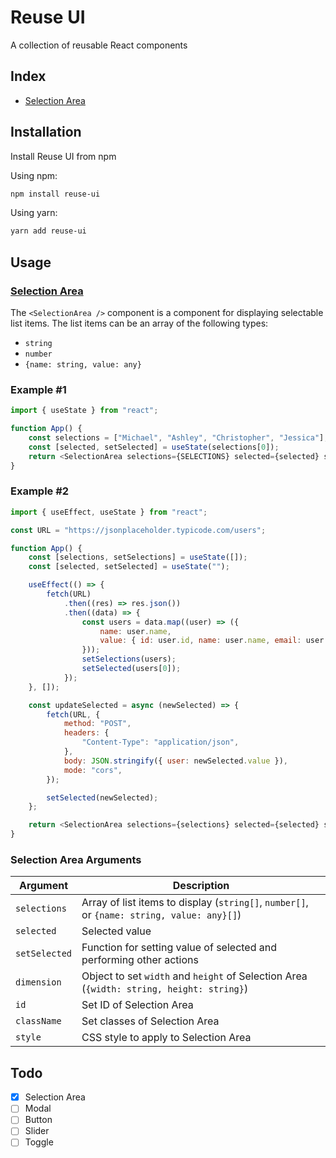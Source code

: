 # Reuse UI

A collection of reusable React components

## Index

- [Selection Area](#selection-area)

## Installation

Install Reuse UI from npm

Using npm:

```sh
npm install reuse-ui
```

Using yarn:

```sh
yarn add reuse-ui
```

## Usage

### [**Selection Area**](./src/lib/components/SelectionArea.tsx "SelectionArea.tsx")

The `<SelectionArea />` component is a component for displaying selectable list items. The list items can be an array of the following types:

- `string`
- `number`
- `{name: string, value: any}`

### **Example #1**

```js
import { useState } from "react";

function App() {
	const selections = ["Michael", "Ashley", "Christopher", "Jessica"];
	const [selected, setSelected] = useState(selections[0]);
	return <SelectionArea selections={SELECTIONS} selected={selected} setSelected={setSelected} />;
}
```

### **Example #2**

```js
import { useEffect, useState } from "react";

const URL = "https://jsonplaceholder.typicode.com/users";

function App() {
	const [selections, setSelections] = useState([]);
	const [selected, setSelected] = useState("");

	useEffect(() => {
		fetch(URL)
			.then((res) => res.json())
			.then((data) => {
				const users = data.map((user) => ({
					name: user.name,
					value: { id: user.id, name: user.name, email: user.email },
				}));
				setSelections(users);
				setSelected(users[0]);
			});
	}, []);

	const updateSelected = async (newSelected) => {
		fetch(URL, {
			method: "POST",
			headers: {
				"Content-Type": "application/json",
			},
			body: JSON.stringify({ user: newSelected.value }),
			mode: "cors",
		});

		setSelected(newSelected);
	};

	return <SelectionArea selections={selections} selected={selected} setSelected={updateSelected} />;
}
```

### **Selection Area Arguments**

| Argument      | Description                                                                                |
| ------------- | ------------------------------------------------------------------------------------------ |
| `selections`  | Array of list items to display (`string[]`, `number[]`, or `{name: string, value: any}[]`) |
| `selected`    | Selected value                                                                             |
| `setSelected` | Function for setting value of selected and performing other actions                        |
| `dimension`   | Object to set `width` and `height` of Selection Area (`{width: string, height: string}`)   |
| `id`          | Set ID of Selection Area                                                                   |
| `className`   | Set classes of Selection Area                                                              |
| `style`       | CSS style to apply to Selection Area                                                       |

## Todo

- [x] Selection Area
- [ ] Modal
- [ ] Button
- [ ] Slider
- [ ] Toggle
